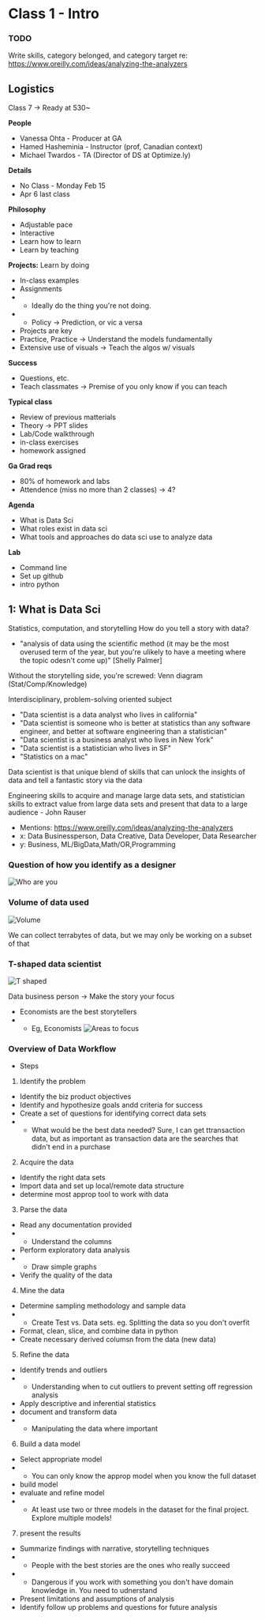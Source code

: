 # Class 1 - Intro

### TODO
Write skills, category belonged, and category target re: https://www.oreilly.com/ideas/analyzing-the-analyzers

## Logistics
Class 7 -> Ready at 530~

**People**
- Vanessa Ohta - Producer at GA
- Hamed Hasheminia - Instructor (prof, Canadian context)
- Michael Twardos - TA (Director of DS at Optimize.ly)

**Details**
- No Class - Monday Feb 15 
- Apr 6 last class


**Philosophy**
- Adjustable pace
- Interactive
- Learn how to learn
- Learn by teaching

**Projects:**
Learn by doing
- In-class examples
- Assignments
- - Ideally do the thing you're not doing.
- - Policy -> Prediction, or vic a versa 
- Projects are key
- Practice, Practice -> Understand the models fundamentally
- Extensive use of visuals -> Teach the algos w/ visuals

**Success**
- Questions, etc.
- Teach classmates -> Premise of you only know if you can teach

**Typical class**
- Review of previous matterials
- Theory -> PPT slides
- Lab/Code walkthrough
- in-class exercises
- homework assigned

**Ga Grad reqs**
- 80% of homework and labs
- Attendence (miss no more than 2 classes) -> 4?


**Agenda**
- What is Data Sci
- What roles exist in data sci
- What tools and approaches do data sci use to analyze data

**Lab**
- Command line
- Set up github
- intro python

## 1: What is Data Sci
Statistics, computation, and storytelling
How do you tell a story with data?
- "analysis of data using the scientific method (it may be the most overused term of the year, but you're ulikely to have a meeting where the topic odesn't come up)" [Shelly Palmer]

Without the storytelling side, you're screwed: Venn diagram (Stat/Comp/Knowledge)

Interdisciplinary, problem-solving oriented subject

- "Data scientist is a data analyst who lives in california"
- "Data scientist is someone who is better at statistics than any software engineer, and better at software engineering than a statistician"
- "Data scientist is a business analyst who lives in New York"
- "Data scientist is a statistician who lives in SF"
- "Statistics on a mac"

Data scientist is that unique blend of skills that can unlock the insights of data and tell a fantastic story via the data

Engineering skills to acquire and manage large data sets, and statistician skills to extract value from large data sets and present that data to a large audience - John Rauser

- Mentions: https://www.oreilly.com/ideas/analyzing-the-analyzers
- x: Data Businessperson, Data Creative, Data Developer, Data Researcher
- y: Business, ML/BigData,Math/OR,Programming

### Question of how you identify as a designer
![Who are you](https://d3ansictanv2wj.cloudfront.net/images/3-SkillsSelfDMosaic-2-6c755564.png)

### Volume of data used

![Volume](https://d3ansictanv2wj.cloudfront.net/images/atan_03in04-42d954c4.png)

We can collect terrabytes of data, but we may only be working on a subset of that

### T-shaped data scientist

![T shaped](https://d3ansictanv2wj.cloudfront.net/images/atan_04in01-be7264b9.png)

Data business person -> Make the story your focus
- Economists are the best storytellers
- - Eg, Economists
![Areas to focus](https://d3ansictanv2wj.cloudfront.net/images/atan_04in02-50296475.png)


### Overview of Data Workflow
- Steps
1) Identify the problem
- Identify the biz product objectives
- Identify and hypothesize goals andd criteria for success
- Create a set of questions for identifying correct data sets
- - What would be the best data needed? Sure, I can get ttransaction data, but as important as transaction data are the searches that didn't end in a purchase
2) Acquire the data
- Identify the right data sets
- Import data and set up local/remote data structure
- determine most approp tool to work with data
3) Parse the data
- Read any documentation provided
- - Understand the columns
- Perform exploratory data analysis
- - Draw simple graphs
- Verify the quality of the data
4) Mine the data
- Determine sampling methodology and sample data
- - Create Test vs. Data sets. eg. Splitting the data so you don't overfit
- Format, clean, slice, and combine data in python
- Create necessary derived columsn from the data (new data)
5) Refine the data
- Identify trends and outliers
- - Understanding when to cut outliers to prevent setting off regression analysis
- Apply descriptive and inferential statistics
- document and transform data
- - Manipulating the data where important
6) Build a data model
- Select appropriate model
- - You can only know the approp model when you know the full dataset
- build model
- evaluate and refine model
- - At least use two or three models in the dataset for the final project. Explore multiple models!
7) present the results
- Summarize findings with narrative, storytelling techniques
- - People with the best stories are the ones who really succeed
- - Dangerous if you work with something you don't have domain knowledge in. You need to udnerstand
- Present limitations and assumptions of analysis
- Identify follow up problems and questions for future analysis